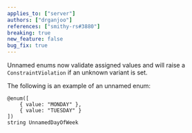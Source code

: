 ```yaml
---
applies_to: ["server"]
authors: ["drganjoo"]
references: ["smithy-rs#3880"]
breaking: true
new_feature: false
bug_fix: true
---
```

Unnamed enums now validate assigned values and will raise a `ConstraintViolation` if an unknown variant is set.

The following is an example of an unnamed enum:
```smithy
@enum([
    { value: "MONDAY" },
    { value: "TUESDAY" }
])
string UnnamedDayOfWeek
```
